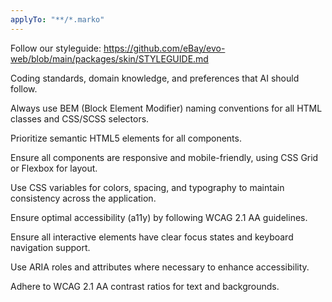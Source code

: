 ```yaml
---
applyTo: "**/*.marko"
---
```


Follow our styleguide: https://github.com/eBay/evo-web/blob/main/packages/skin/STYLEGUIDE.md

Coding standards, domain knowledge, and preferences that AI should follow.

Always use BEM (Block Element Modifier) naming conventions for all HTML classes and CSS/SCSS selectors.

Prioritize semantic HTML5 elements for all components.

Ensure all components are responsive and mobile-friendly, using CSS Grid or Flexbox for layout.

Use CSS variables for colors, spacing, and typography to maintain consistency across the application.

Ensure optimal accessibility (a11y) by following WCAG 2.1 AA guidelines.

Ensure all interactive elements have clear focus states and keyboard navigation support.

Use ARIA roles and attributes where necessary to enhance accessibility.

Adhere to WCAG 2.1 AA contrast ratios for text and backgrounds.
